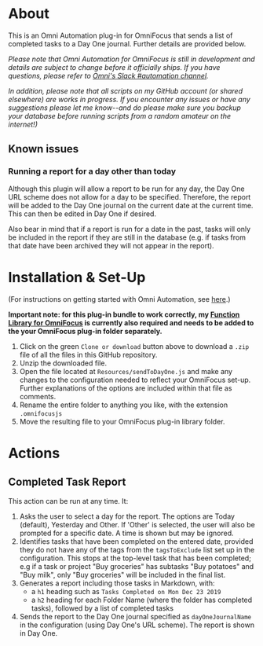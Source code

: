 # About

This is an Omni Automation plug-in for OmniFocus that sends a list of completed tasks to a Day One journal. Further details are provided below.

_Please note that Omni Automation for OmniFocus is still in development and details are subject to change before it officially ships. If you have questions, please refer to [Omni's Slack #automation channel](https://www.omnigroup.com/slack/)._

_In addition, please note that all scripts on my GitHub account (or shared elsewhere) are works in progress. If you encounter any issues or have any suggestions please let me know--and do please make sure you backup your database before running scripts from a random amateur on the internet!)_

## Known issues 

### Running a report for a day other than today

Although this plugin will allow a report to be run for any day, the Day One URL scheme does not allow for a day to be specified. Therefore, the report will be added to the Day One journal on the current date at the current time. This can then be edited in Day One if desired.

Also bear in mind that if a report is run for a date in the past, tasks will only be included in the report if they are still in the database (e.g. if tasks from that date have been archived they will not appear in the report).

# Installation & Set-Up

(For instructions on getting started with Omni Automation, see [here](https://kaitlinsalzke.com/how-to/how-to-add-a-omnijs-plug-in-to-omnifocus-and-assign-a-keyboard-shortcut/).)

**Important note: for this plug-in bundle to work correctly, my [Function Library for OmniFocus](https://github.com/ksalzke/function-library-for-omnifocus) is currently also required and needs to be added to the your OmniFocus plug-in folder separately.**

1. Click on the green `Clone or download` button above to download a `.zip` file of all the files in this GitHub repository.
2. Unzip the downloaded file.
3. Open the file located at `Resources/sendToDayOne.js` and make any changes to the configuration needed to reflect your OmniFocus set-up. Further explanations of the options are included within that file as comments.
4. Rename the entire folder to anything you like, with the extension `.omnifocusjs`
5. Move the resulting file to your OmniFocus plug-in library folder.

# Actions

## Completed Task Report
This action can be run at any time. It:
1. Asks the user to select a day for the report. The options are Today (default), Yesterday and Other. If 'Other' is selected, the user will also be prompted for a specific date. A time is shown but may be ignored.
2. Identifies tasks that have been completed on the entered date, provided they do not have any of the tags from the `tagsToExclude` list set up in the configuration. This stops at the top-level task that has been completed; e.g if a task or project "Buy groceries" has subtasks "Buy potatoes" and "Buy milk", only "Buy groceries" will be included in the final list.
3. Generates a report including those tasks in Markdown, with:
    * a `h1` heading such as `Tasks Completed on Mon Dec 23 2019`
    * a `h2` heading for each Folder Name (where the folder has completed tasks), followed by a list of completed tasks
4. Sends the report to the Day One journal specified as `dayOneJournalName` in the configuration (using Day One's URL scheme). The report is shown in Day One.

